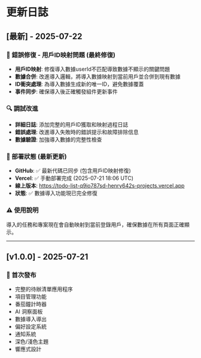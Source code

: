 # 更新日誌

## [最新] - 2025-07-22

### 🐛 錯誤修復 - 用戶ID映射問題 (最終修復)
- **用戶ID映射**: 修復導入數據userId不匹配導致數據不顯示的關鍵問題
- **數據合併**: 改進導入邏輯，將導入數據映射到當前用戶並合併到現有數據
- **ID衝突處理**: 為導入數據生成新的唯一ID，避免數據覆蓋
- **事件同步**: 確保導入後正確觸發組件更新事件

### 🔍 調試改進
- **詳細日誌**: 添加完整的用戶ID獲取和映射過程日誌
- **錯誤處理**: 改進導入失敗時的錯誤提示和故障排除信息
- **數據驗證**: 加強導入數據的完整性檢查

### 🚀 部署狀態 (最新更新)
- **GitHub**: ✅ 最新代碼已同步 (包含用戶ID映射修復)
- **Vercel**: ✅ 手動部署完成 (2025-07-21 18:06 UTC)
- **線上版本**: https://todo-list-q9io787sd-henry642s-projects.vercel.app
- **狀態**: ✅ 數據導入功能現已完全修復

### ⚠️ 使用說明
導入的任務和專案現在會自動映射到當前登錄用戶，確保數據在所有頁面正確顯示。

---

## [v1.0.0] - 2025-07-21

### 🎉 首次發布
- 完整的待辦清單應用程序
- 項目管理功能
- 番茄鐘計時器
- AI 洞察面板
- 數據導入導出
- 偏好設定系統
- 通知系統
- 深色/淺色主題
- 響應式設計